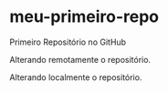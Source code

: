 # meu-primeiro-repo
Primeiro Repositório no GitHub

Alterando remotamente o repositório.

Alterando localmente o repositório.